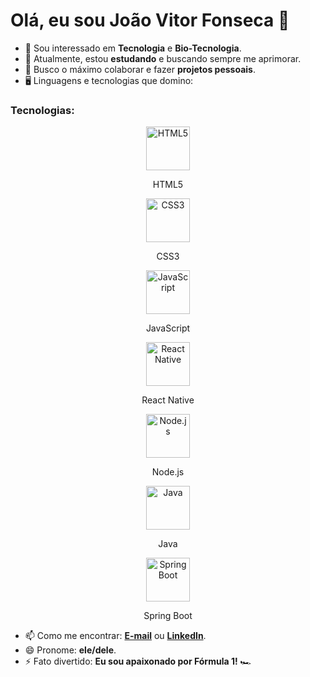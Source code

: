 # Olá, eu sou João Vitor Fonseca 👋

- 👀 Sou interessado em **Tecnologia** e **Bio-Tecnologia**.
- 🌱 Atualmente, estou **estudando** e buscando sempre me aprimorar.
- 💞️ Busco o máximo colaborar e fazer **projetos pessoais**.
- 🖥️ Linguagens e tecnologias que domino:

### Tecnologias:

<div align="center">
  <img src="https://img.shields.io/badge/-HTML5-E34F26?logo=html5&logoColor=white" alt="HTML5" width="70" />
  <p>HTML5</p>
  
  <img src="https://img.shields.io/badge/-CSS3-1572B6?logo=css3&logoColor=white" alt="CSS3" width="70" />
  <p>CSS3</p>

  <img src="https://img.shields.io/badge/-JavaScript-F7DF1E?logo=javascript&logoColor=black" alt="JavaScript" width="70" />
  <p>JavaScript</p>

  <img src="https://img.shields.io/badge/-React_Native-20232A?logo=react&logoColor=61DAFB" alt="React Native" width="70" />
  <p>React Native</p>

  <img src="https://img.shields.io/badge/-Node.js-339933?logo=node.js&logoColor=white" alt="Node.js" width="70" />
  <p>Node.js</p>

  <img src="https://img.shields.io/badge/-Java-007396?logo=java&logoColor=white" alt="Java" width="70" />
  <p>Java</p>

  <img src="https://img.shields.io/badge/-Spring%20Boot-6DB33F?logo=springboot&logoColor=white" alt="Spring Boot" width="70" />
  <p>Spring Boot</p>
</div>

- 📫 Como me encontrar: **[E-mail](mailto:joaovitorfonseca123@gmail.com)** ou **[LinkedIn](https://www.linkedin.com/in/jvitorfscs/)**.
- 😄 Pronome: **ele/dele**.
- ⚡ Fato divertido: **Eu sou apaixonado por Fórmula 1!** 🏎️

<!---
vitorfscs/vitorfscs is a ✨ special ✨ repository because its `README.md` (this file) appears on your GitHub profile.
You can click the Preview link to take a look at your changes.
--->
